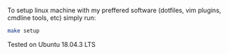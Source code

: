To setup linux machine with my preffered software (dotfiles, vim plugins, cmdline tools, etc) simply run:
```sh
make setup
```
Tested on Ubuntu 18.04.3 LTS

